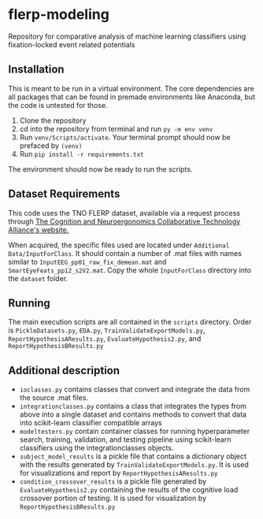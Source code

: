 # flerp-modeling
Repository for comparative analysis of machine learning classifiers using fixation-locked event related potentials

## Installation
This is meant to be run in a virtual environment. The core dependencies are all packages that can be found in premade environments like Anaconda, but the code is untested for those.

1. Clone the repository
2. cd into the repository from terminal and run ```py -m env venv```
3. Run ```venv/Scripts/activate```. Your terminal prompt should now be prefaced by ```(venv)```
4. Run ```pip install -r requirements.txt```
  
The environment should now be ready to run the scripts.

## Dataset Requirements  
This code uses the TNO FLERP dataset, available via a request process through [The Cognition and Neuroergonomics Collaborative Technology Alliance's website.](https://dev.cancta.net/C3DS/db_login.php)  
  
When acquired, the specific files used are located under ```Additional Data/InputForClass```. It should contain a number of .mat files with names similar to ```InputEEG_pp01_raw_fix_demean.mat``` and ```SmartEyeFeats_pp12_s2V2.mat```. Copy the whole ```InputForClass``` directory into the ```dataset``` folder.

## Running
The main execution scripts are all contained in the ```scripts``` directory. Order is ```PickleDatasets.py```, ```EDA.py```, ```TrainValidateExportModels.py```, ```ReportHypothesisAResults.py```, ```EvaluateHypothesis2.py```, and ```ReportHypothesisBResults.py```

## Additional description
- ```ioclasses.py``` contains classes that convert and integrate the data from the source .mat files.
- ```integrationclasses.py``` contains a class that integrates the types from above into a single dataset and contains methods to convert that data into scikit-learn classifier compatible arrays
- ```modeltesters.py``` contain container classes for running hyperparameter search, training, validation, and testing pipeline using scikit-learn classifiers using the integrationclasses objects.
- ```subject_model_results``` is a pickle file that contains a dictionary object with the results generated by ```TrainValidateExportModels.py```. It is used for visualizations and report by ```ReportHypothesisAResults.py```
- ```condition_crossover_results``` is a pickle file generated by ```EvaluateHypothesis2.py``` containing the results of the cognitive load crossover portion of testing. It is used for visualization by ```ReportHypothesisBResults.py```